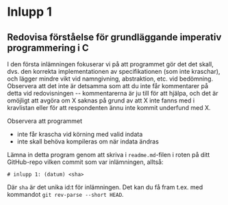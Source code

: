 # Inlupp 1 

## Redovisa förståelse för grundläggande imperativ programmering i C

I den första inlämningen fokuserar vi på att programmet gör det
det skall, dvs. den korrekta implementationen av specifikationen
(som inte kraschar), och lägger mindre vikt vid namngivning,
abstraktion, etc. vid bedömning. Observera att det inte är
detsamma som att du inte får kommentarer på detta vid
redovisningen -- kommentarerna är ju till för att hjälpa, och det
är omöjligt att avgöra om X saknas på grund av att X inte fanns
med i kravlistan eller för att respondenten ännu inte kommit
underfund med X.

Observera att programmet

* inte får krascha vid körning med valid indata
* inte skall behöva kompileras om när indata ändras


Lämna in detta program genom att skriva i `readme.md`-filen i
roten på ditt GitHub-repo vilken commit som var inlämningen,
alltså:

```
# inlupp 1: (datum) <sha>
```

Där `sha` är det unika id:t för inlämningen. Det kan du få fram
t.ex. med kommandot `git rev-parse --short HEAD`.


